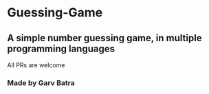 # Guessing-Game
## A simple number guessing game, in multiple programming languages

All PRs are welcome
### Made by Garv Batra 
